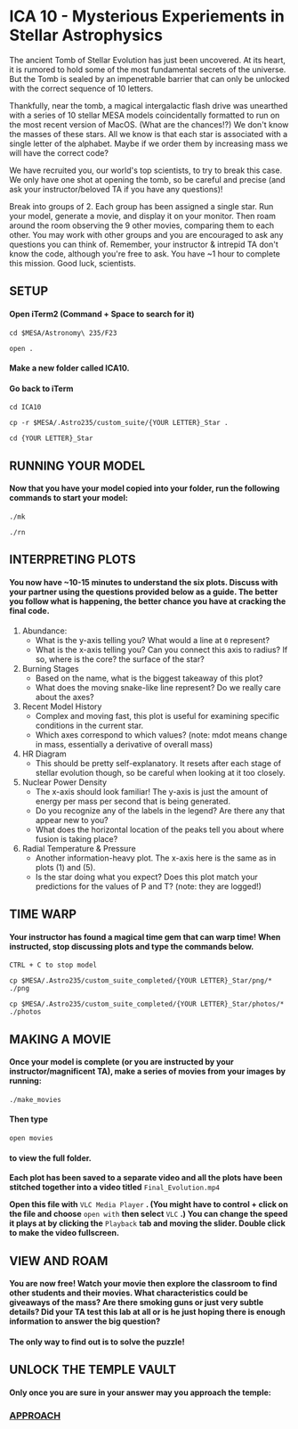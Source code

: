 # ICA 10 - Mysterious Experiements in Stellar Astrophysics

The ancient Tomb of Stellar Evolution has just been uncovered. At its heart, it is rumored to hold some of the most fundamental secrets of the universe. But the Tomb is sealed by an impenetrable barrier that can only be unlocked with the correct sequence of 10 letters.

Thankfully, near the tomb, a magical intergalactic flash drive was unearthed with a series of 10 stellar MESA models coincidentally formatted to run on the most recent version of MacOS. (What are the chances!?) We don't know the masses of these stars. All we know is that each star is associated with a single letter of the alphabet. Maybe if we order them by increasing mass we will have the correct code?

We have recruited you, our world's top scientists, to try to break this case. We only have one shot at opening the tomb, so be careful and precise (and ask your instructor/beloved TA if you have any questions)!

Break into groups of 2. Each group has been assigned a single star. Run your model, generate a movie, and display it on your monitor. Then roam around the room observing the 9 other movies, comparing them to each other. You may work with other groups and you are encouraged to ask any questions you can think of. Remember, your instructor & intrepid TA don't know the code, although you're free to ask. You have ~1 hour to complete this mission. Good luck, scientists.

## SETUP

#### Open iTerm2 (Command + Space to search for it)

`cd $MESA/Astronomy\ 235/F23`

`open .`

#### Make a new folder called ICA10.

#### Go back to iTerm

`cd ICA10`

`cp -r $MESA/.Astro235/custom_suite/{YOUR LETTER}_Star .`

`cd {YOUR LETTER}_Star`

## RUNNING YOUR MODEL

#### Now that you have your model copied into your folder, run the following commands to start your model:

`./mk`

`./rn`

## INTERPRETING PLOTS

#### You now have ~10-15 minutes to understand the six plots. Discuss with your partner using the questions provided below as a guide. The better you follow what is happening, the better chance you have at cracking the final code.

1. Abundance:
    - What is the y-axis telling you? What would a line at `0` represent?
    - What is the x-axis telling you? Can you connect this axis to radius? If so, where is the core? the surface of the star?
2. Burning Stages
    - Based on the name, what is the biggest takeaway of this plot?
    - What does the moving snake-like line represent? Do we really care about the axes?
3. Recent Model History
    - Complex and moving fast, this plot is useful for examining specific conditions in the current star.
    - Which axes correspond to which values? (note: mdot means change in mass, essentially a derivative of overall mass)
4. HR Diagram
    - This should be pretty self-explanatory. It resets after each stage of stellar evolution though, so be careful when looking at it too closely.
5. Nuclear Power Density
    - The x-axis should look familiar! The y-axis is just the amount of energy per mass per second that is being generated.
    - Do you recognize any of the labels in the legend? Are there any that appear new to you?
    - What does the horizontal location of the peaks tell you about where fusion is taking place?
6. Radial Temperature  & Pressure
    - Another information-heavy plot. The x-axis here is the same as in plots (1) and (5).
    - Is the star doing what you expect? Does this plot match your predictions for the values of P and T? (note: they are logged!)

## TIME WARP

#### Your instructor has found a magical time gem that can warp time! When instructed, stop discussing plots and type the commands below.

`CTRL + C to stop model`

`cp $MESA/.Astro235/custom_suite_completed/{YOUR LETTER}_Star/png/* ./png`

`cp $MESA/.Astro235/custom_suite_completed/{YOUR LETTER}_Star/photos/* ./photos`

## MAKING A MOVIE

#### Once your model is complete (or you are instructed by your instructor/magnificent TA), make a series of movies from your images by running:

`./make_movies`

#### Then type

`open movies`

#### to view the full folder.

**Each plot has been saved to a separate video and all the plots have been stitched together into a video titled** `Final_Evolution.mp4`

**Open this file with** `VLC Media Player` **. (You might have to control + click on the file and choose** `open with` **then select** `VLC` **.) You can change the speed it plays at by clicking the** `Playback` **tab and moving the slider. Double click to make the video fullscreen.**

## VIEW AND ROAM

#### You are now free! Watch your movie then explore the classroom to find other students and their movies. What characteristics could be giveaways of the mass? Are there smoking guns or just very subtle details? Did your TA test this lab at all or is he just hoping there is enough information to answer the big question?

#### The only way to find out is to solve the puzzle!

## UNLOCK THE TEMPLE VAULT

#### Only once you are sure in your answer may you approach the temple:

### [APPROACH](https://forms.gle/FyZHsg6WGxL2jWK18)